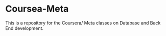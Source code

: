 # Coursea-Meta
This is a repository for the Coursera/ Meta classes on Database and Back End development.  
